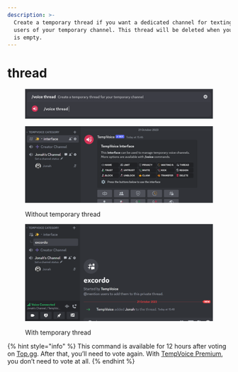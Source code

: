 ```yaml
---
description: >-
  Create a temporary thread if you want a dedicated channel for texting with
  users of your temporary channel. This thread will be deleted when your channel
  is empty.
---
```


# thread

<figure><img src="../../.gitbook/assets/image (45).png" alt=""><figcaption></figcaption></figure>

<figure><img src="../../.gitbook/assets/image (41) (1).png" alt=""><figcaption><p>Without temporary thread</p></figcaption></figure>

<figure><img src="../../.gitbook/assets/image (42) (1).png" alt=""><figcaption><p>With temporary thread</p></figcaption></figure>

{% hint style="info" %}
This command is available for 12 hours after voting on [Top.gg](https://top.gg/bot/762217899355013120/vote). After that, you’ll need to vote again. With [TempVoice Premium](https://tempvoice.xyz/premium), you don’t need to vote at all.
{% endhint %}

